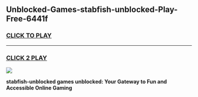 
## Unblocked-Games-stabfish-unblocked-Play-Free-6441f
<h3>
<a href="https://premium76.site?title=stabfish-unblocked&ref=10A">CLICK TO PLAY</a></h3>
<hr>

<h3>
<a href="https://premium76.site?title=stabfish-unblocked&ref=10A">CLICK 2 PLAY</a>
  
</h3>

<a href="https://premium76.site?title=stabfish-unblocked&ref=10A"><img src="https://clearcache.store/games.png"></a>


**stabfish-unblocked games unblocked: Your Gateway to Fun and Accessible Online Gaming**
